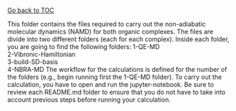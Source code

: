 [Go back to TOC](../../../README.md)

This folder contains the files required to carry out the non-adiabatic molecular dynamics (NAMD) for both organic complexes. The files are divide into two different folders (each for each complex). Inside each folder, you are going to find the following folders:
1-QE-MD  
2-Vibronic-Hamiltonian  
3-build-SD-basis  
4-NBRA-MD
The workflow for the calculations is defined for the number of the folders (e.g., begin running first the 1-QE-MD folder). To carry out the calculation, you have to open and run the jupyter-notebook.
Be sure to review each README.md folder to ensure that you do not have to take into account previous steps before running your calculation.
